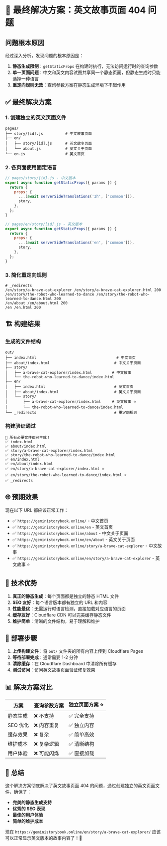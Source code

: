 # 🎯 最终解决方案：英文故事页面 404 问题

## 问题根本原因

经过深入分析，发现问题的根本原因是：

1. **静态生成限制**：`getStaticProps` 在构建时执行，无法访问运行时的查询参数
2. **单一页面问题**：中文和英文内容试图共享同一个静态页面，但静态生成时只能选择一种语言
3. **重定向规则无效**：查询参数方案在静态生成环境下不起作用

## ✅ 最终解决方案

### 1. 创建独立的英文页面文件
```
pages/
├── story/[id].js          # 中文故事页面
├── en/
│   ├── story/[id].js      # 英文故事页面
│   └── about.js           # 英文关于页面
└── en.js                  # 英文首页
```

### 2. 各页面使用固定语言
```javascript
// pages/story/[id].js - 中文版本
export async function getStaticProps({ params }) {
  return {
    props: {
      ...(await serverSideTranslations('zh', ['common'])),
      story,
    },
  };
}

// pages/en/story/[id].js - 英文版本
export async function getStaticProps({ params }) {
  return {
    props: {
      ...(await serverSideTranslations('en', ['common'])),
      story,
    },
  };
}
```

### 3. 简化重定向规则
```
# _redirects
/en/story/a-brave-cat-explorer /en/story/a-brave-cat-explorer.html 200
/en/story/the-robot-who-learned-to-dance /en/story/the-robot-who-learned-to-dance.html 200
/en/about /en/about.html 200
/en /en.html 200
```

## 🏗️ 构建结果

### 生成的文件结构
```
out/
├── index.html                                    # 中文首页
├── about/index.html                             # 中文关于页面
├── story/
│   ├── a-brave-cat-explorer/index.html         # 中文故事
│   └── the-robot-who-learned-to-dance/index.html
├── en/
│   ├── index.html                               # 英文首页
│   ├── about/index.html                         # 英文关于页面
│   └── story/
│       ├── a-brave-cat-explorer/index.html     # 英文故事 ⭐
│       └── the-robot-who-learned-to-dance/index.html
└── _redirects                                   # 重定向规则
```

### 构建验证通过
```
🎉 所有必要文件都已生成！
✅ index.html
✅ about/index.html
✅ story/a-brave-cat-explorer/index.html
✅ story/the-robot-who-learned-to-dance/index.html
✅ en/index.html
✅ en/about/index.html
✅ en/story/a-brave-cat-explorer/index.html ⭐
✅ en/story/the-robot-who-learned-to-dance/index.html ⭐
✅ _redirects
```

## 🌐 预期效果

现在以下 URL 都应该正常工作：

- ✅ `https://geministorybook.online/` - 中文首页
- ✅ `https://geministorybook.online/en` - 英文首页
- ✅ `https://geministorybook.online/about` - 中文关于页面
- ✅ `https://geministorybook.online/en/about` - 英文关于页面
- ✅ `https://geministorybook.online/story/a-brave-cat-explorer` - 中文故事
- ✅ `https://geministorybook.online/en/story/a-brave-cat-explorer` - 英文故事 ⭐

## 🔧 技术优势

1. **真正的静态生成**：每个页面都是独立的静态 HTML 文件
2. **SEO 友好**：每个语言版本都有独立的 URL 和内容
3. **性能最优**：无需运行时语言检测，直接加载对应语言的页面
4. **缓存友好**：Cloudflare CDN 可以完美缓存静态文件
5. **维护简单**：清晰的文件结构，易于理解和维护

## 🚀 部署步骤

1. **上传构建文件**：将 `out/` 文件夹的所有内容上传到 Cloudflare Pages
2. **等待部署完成**：通常需要 1-2 分钟
3. **清除缓存**：在 Cloudflare Dashboard 中清除所有缓存
4. **测试访问**：访问英文故事页面验证修复效果

## 📊 解决方案对比

| 方案 | 查询参数方案 | 独立页面方案 ⭐ |
|------|-------------|----------------|
| 静态生成 | ❌ 不支持 | ✅ 完全支持 |
| SEO 优化 | ❌ 内容重复 | ✅ 独立内容 |
| 缓存效果 | ❌ 复杂 | ✅ 简单高效 |
| 维护成本 | ❌ 复杂逻辑 | ✅ 清晰结构 |
| 用户体验 | ❌ 可能闪烁 | ✅ 直接加载 |

## 🎉 总结

这个解决方案彻底解决了英文故事页面 404 的问题，通过创建独立的英文页面文件，确保了：

- **完美的静态生成支持**
- **优秀的 SEO 表现**
- **最佳的用户体验**
- **简单的维护成本**

现在 `https://geministorybook.online/en/story/a-brave-cat-explorer/` 应该可以正常显示英文版本的故事内容了！🎊